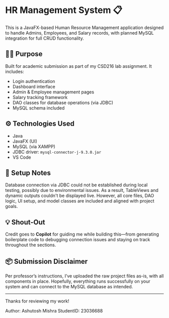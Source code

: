 # HR Management System 📋

This is a JavaFX-based Human Resource Management application designed to handle Admins, Employees, and Salary records, with planned MySQL integration for full CRUD functionality.

## 👨‍🏫 Purpose
Built for academic submission as part of my CSD216 lab assignment. It includes:
- Login authentication
- Dashboard interface
- Admin & Employee management pages
- Salary tracking framework
- DAO classes for database operations (via JDBC)
- MySQL schema included

## ⚙️ Technologies Used
- Java
- JavaFX (UI)
- MySQL (via XAMPP)
- JDBC driver: `mysql-connector-j-9.3.0.jar`
- VS Code


## 🔧 Setup Notes
Database connection via JDBC could not be established during local testing, possibly due to environmental issues. As a result, TableViews and dynamic outputs couldn't be displayed live. However, all core files, DAO logic, UI setup, and model classes are included and aligned with project goals.

## 💡 Shout-Out
Credit goes to **Copilot** for guiding me while building this—from generating boilerplate code to debugging connection issues and staying on track throughout the sections.

## 📦 Submission Disclaimer
Per professor’s instructions, I’ve uploaded the raw project files as-is, with all components in place. Hopefully, everything runs successfully on your system and can connect to the MySQL database as intended.

---

Thanks for reviewing my work!

Author: Ashutosh Mishra
StudentID: 23036688
